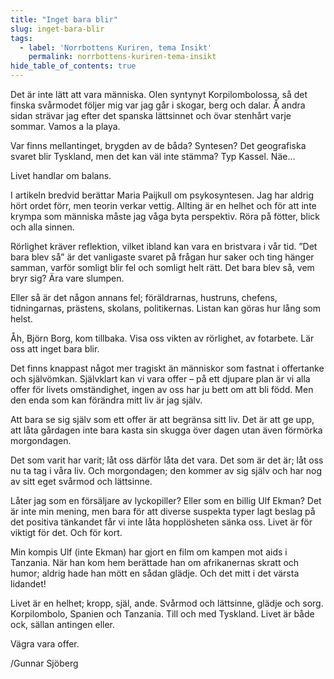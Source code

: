 ```yaml
---
title: "Inget bara blir"
slug: inget-bara-blir
tags:
  - label: 'Norrbottens Kuriren, tema Insikt'
    permalink: norrbottens-kuriren-tema-insikt
hide_table_of_contents: true
---
```

Det är inte lätt att vara människa. Olen syntynyt Korpilombolossa, så det finska svårmodet följer mig var jag går i skogar, berg och dalar. Å andra sidan strävar jag efter det spanska lättsinnet och övar stenhårt varje sommar. Vamos a la playa.

<!--truncate-->

Var finns mellantinget, brygden av de båda? Syntesen? Det geografiska svaret blir Tyskland, men det kan väl inte stämma? Typ Kassel. Näe…

Livet handlar om balans. 

I artikeln bredvid berättar Maria Paijkull om psykosyntesen. Jag har aldrig hört ordet förr, men teorin verkar vettig. Allting är en helhet och för att inte krympa som människa måste jag våga byta perspektiv. Röra på fötter, blick och alla sinnen. 

Rörlighet kräver reflektion, vilket ibland kan vara en bristvara i vår tid. ”Det bara blev så” är det vanligaste svaret på frågan hur saker och ting hänger samman, varför somligt blir fel och somligt helt rätt. Det bara blev så, vem bryr sig? Ära vare slumpen.

Eller så är det någon annans fel; föräldrarnas, hustruns, chefens, tidningarnas, prästens, skolans, politikernas. Listan kan göras hur lång som helst.

Åh, Björn Borg, kom tillbaka. Visa oss vikten av rörlighet, av fotarbete. Lär oss att inget bara blir.

Det finns knappast något mer tragiskt än människor som fastnat i offertanke och självömkan. Självklart kan vi vara offer – på ett djupare plan är vi alla offer för livets omständighet, ingen av oss har ju bett om att bli född. Men den enda som kan förändra mitt liv är jag själv.

Att bara se sig själv som ett offer är att begränsa sitt liv. Det är att ge upp, att låta gårdagen inte bara kasta sin skugga över dagen utan även förmörka morgondagen. 

Det som varit har varit; låt oss därför låta det vara. Det som är det är; låt oss nu ta tag i våra liv. Och morgondagen; den kommer av sig själv och har nog av sitt eget svårmod och lättsinne.

Låter jag som en försäljare av lyckopiller? Eller som en billig Ulf Ekman? Det är inte min mening, men bara för att diverse suspekta typer lagt beslag på det positiva tänkandet får vi inte låta hopplösheten sänka oss. Livet är för viktigt för det. Och för kort.

Min kompis Ulf (inte Ekman) har gjort en film om kampen mot aids i Tanzania. När han kom hem berättade han om afrikanernas skratt och humor; aldrig hade han mött en sådan glädje. Och det mitt i det värsta lidandet!

Livet är en helhet; kropp, själ, ande. Svårmod och lättsinne, glädje och sorg. Korpilombolo, Spanien och Tanzania. Till och med Tyskland. Livet är både ock, sällan antingen eller. 

Vägra vara offer.

/Gunnar Sjöberg

